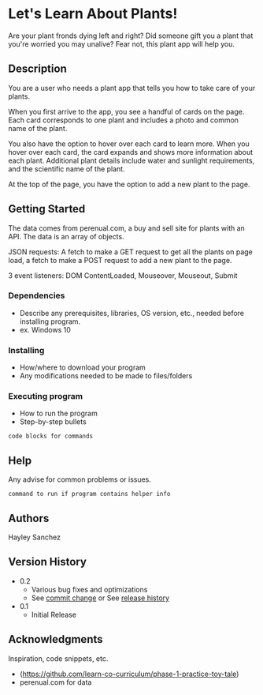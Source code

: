# Let's Learn About Plants!

Are your plant fronds dying left and right? Did someone gift you a plant that you're worried you may unalive? Fear not, this plant
app will help you.

## Description

You are a user who needs a plant app that tells you how to take care of your plants. 

When you first arrive to the app, you see a handful of cards on the page. Each card corresponds to one plant and includes a photo and common name of the plant.

You also have the option to hover over each card to learn more. When you hover over each card, the card expands and shows more information about each plant. Additional plant details include water and sunlight requirements, and the scientific name of the plant.

At the top of the page, you have the option to add a new plant to the page.

## Getting Started

The data comes from perenual.com, a buy and sell site for plants with an API. The data is an array of objects.

JSON requests: A fetch to make a GET request to get all the plants on page load, a fetch to make a POST request to add a new plant to the page.

3 event listeners: DOM ContentLoaded, Mouseover, Mouseout, Submit

### Dependencies

* Describe any prerequisites, libraries, OS version, etc., needed before installing program.
* ex. Windows 10

### Installing

* How/where to download your program
* Any modifications needed to be made to files/folders

### Executing program

* How to run the program
* Step-by-step bullets
```
code blocks for commands
```

## Help

Any advise for common problems or issues.
```
command to run if program contains helper info
```

## Authors

Hayley Sanchez

## Version History

* 0.2
    * Various bug fixes and optimizations
    * See [commit change]() or See [release history]()
* 0.1
    * Initial Release

## Acknowledgments

Inspiration, code snippets, etc.
* (https://github.com/learn-co-curriculum/phase-1-practice-toy-tale)
* perenual.com for data
